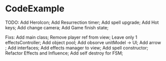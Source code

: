 # CodeExample
TODO:
Add HeroIcon;
Add Resurrection timer;
Add spell upgrade;
Add Hot keys;
Add change camera;
Add Game finish state;

Fixs:
Add main class;
Remove player ref from view;
Leave only 1 effectsController;
Add object pool;
Add obsorve unitModel -> UI;
Add arrow ;
Add interfaces;
Add effects manager to view;
Add spell constructor;
Refactor Effects and Influence;
Add self destroy for FSM;
